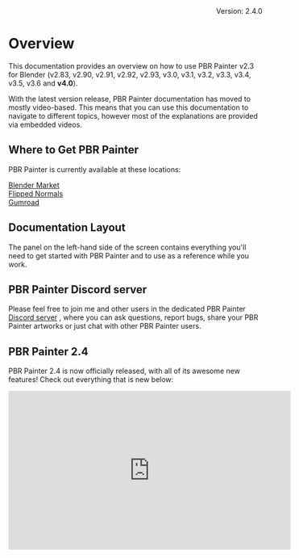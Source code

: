 <div style="text-align: right"> Version: 2.4.0 </div>

# Overview

This documentation provides an overview on how to use PBR Painter v2.3 for Blender (v2.83, v2.90, v2.91, v2.92, v2.93, v3.0, v3.1, v3.2, v3.3, v3.4, v3.5, v3.6 and **v4.0**).

With the latest version release, PBR Painter documentation has moved to mostly video-based. This means that you can use this documentation to navigate
to different topics, however most of the explanations are provided via embedded videos. 

## Where to Get PBR Painter

PBR Painter is currently available at these locations:
 
<a href="https://blendermarket.com/products/pbr-painter">Blender Market</a>
<br/><a href="https://flippednormals.com/product/pbr-painter-2-4-for-blender-7838">Flipped Normals</a>
<br/><a href="https://gumroad.com/l/pbrpainter">Gumroad</a>

## Documentation Layout

The panel on the left-hand side of the screen contains everything you'll need to get started with PBR Painter and to use as a reference while you work. 

## PBR Painter Discord server
Please feel free to join me and other users in the dedicated PBR Painter <a href="https://discord.gg/8PZq9x2fvB">Discord server</a> , where you can ask questions, 
report bugs, share your PBR Painter artworks or just chat with other PBR Painter users.

## PBR Painter 2.4
PBR Painter 2.4 is now officially released, with all of its awesome new features! Check out everything that is new below:
<iframe width="560" height="315" src="https://www.youtube.com/embed/c0jMfIs1W4k?si=KaApmqxpVOBooeAQ" title="YouTube video player" 
frameborder="0" allow="accelerometer; autoplay; clipboard-write; encrypted-media; gyroscope; picture-in-picture; web-share" allowfullscreen></iframe>